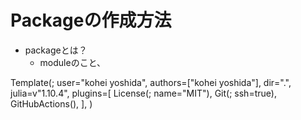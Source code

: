 # Packageの作成方法
- packageとは？
    - moduleのこと、


Template(;
      user="kohei yoshida",
      authors=["kohei yoshida"],
      dir=".",
      julia=v"1.10.4",
      plugins=[
        License(; name="MIT"),
        Git(; ssh=true),
        GitHubActions(),
      ],
  )